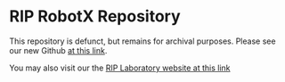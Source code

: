 # RIP RobotX Repository
This repository is defunct, but remains for archival purposes.  Please see our new Github [at this link](https://github.com/riplaboratory/Kanaloa).

You may also visit our the [RIP Laboratory website at this link](rip.eng.hawaii.edu)
